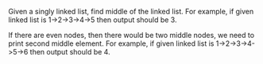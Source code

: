 Given a singly linked list, find middle of the linked list. For example, if given linked list is 1->2->3->4->5 then output should be 3.

If there are even nodes, then there would be two middle nodes, we need to print second middle element. For example, if given linked list is 1->2->3->4->5->6 then output should be 4.